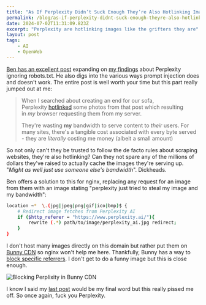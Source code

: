 ```yaml
---
title: "As If Perplexity Didn’t Suck Enough They’re Also Hotlinking Images"
permalink: /blog/as-if-perplexity-didnt-suck-enough-theyre-also-hotlinking-images/index.html
date: 2024-07-02T11:31:09.823Z
excerpt: "Perplexity are hotlinking images like the grifters they are"
layout: post
tags:
    - AI
    - OpenWeb
---
```


[Ben has an excellent post](https://www.bentasker.co.uk/posts/blog/security/perplexity-ai-gives-answers-that-cannot-be-trusted.html) expanding on [my findings](https://rknight.me/blog/perplexity-ai-is-lying-about-its-user-agent/) about Perplexity ignoring robots.txt. He also digs into the various ways prompt injection does and doesn't work. The entire post is well worth your time but this part really jumped out at me:

> When I searched about creating an end for our sofa, Perplexity [hotlinked](https://en.wikipedia.org/wiki/Inline_linking) some photos from that post which resulting in _my_ browser requesting them from my server.
>
> They're wasting **my** bandwidth to serve content to _their_ users. For many sites, there's a tangible cost associated with every byte served - they are _literally_ costing me money (albeit a small amount)

So not only can't they be trusted to follow the de facto rules about scraping websites, they're also hotlinking? Can they not spare any of the millions of dollars they've raised to actually cache the images they're serving up. "_Might as well just use someone else's bandwidth_". Dickheads.

Ben offers a solution to this for nginx, replacing any request for an image from them with an image stating "perplexity just tried to steal my image and my bandwidth": 

```bash
location ~*  \.(jpg|jpeg|png|gif|ico|bmp)$ {
    # Redirect image fetches from Perplexity AI
    if ($http_referer = "https://www.perplexity.ai/"){
        rewrite (.*) path/to/image/perplexity_ai.jpg redirect;
    }
}
```

I don't host many images directly on this domain but rather put them on [Bunny CDN](https://bunny.net/?ref=b2i4y24apu) so nginx won't help me here. Thankfully, Bunny has a way to [block specific referrers](https://support.bunny.net/hc/en-us/articles/360000236671-How-to-set-up-hotlinking-protection). I don't get to do a funny image but this is close enough.

![Blocking Perplixity in Bunny CDN](https://cdn.rknight.me/site/bunny-referrer-block.jpg)


I know I said my [last post](https://rknight.me/blog/perplexity-ai-robotstxt-and-other-questions/) would be my final word but this really pissed me off. So once again, fuck you Perplexity.